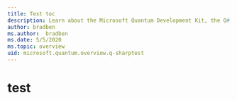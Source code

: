 ```yaml
---
title: Test toc
description: Learn about the Microsoft Quantum Development Kit, the Q# programming language, and how you can create quantum programs.
author: bradben
ms.author:  bradben
ms.date: 5/5/2020
ms.topic: overview
uid: microsoft.quantum.overview.q-sharptest
---
```


# test